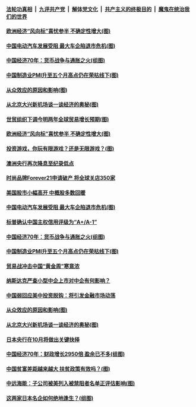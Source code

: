####  [法轮功真相](../../../../basic/blob/master/README.md?t=10020326) &nbsp;|&nbsp; [九评共产党](../../../../9ping.md/blob/master/README.md?t=10020326) &nbsp;|&nbsp; [解体党文化](../../../../jtdwh.md/blob/master/README.md?t=10020326)  &nbsp;|&nbsp; [共产主义的终极目的](../../../../gczydzjmd.md/blob/master/README.md?t=10020326) &nbsp;|&nbsp; [魔鬼在统治我们的世界](../../../../mgztzwmdsj.md/blob/master/README.md?t=10020326) 

#### [欧洲经济“风向标”喜忧参半 不确定性增大(图)](../pages/p5/909141.md?t=10020326) 

#### [中国电动汽车发展受阻 最大车企陷退市危机(图)](../pages/p5/909112.md?t=10020326) 

#### [中国经济70年：货币战争与通胀之火(组图)](../pages/p5/909105.md?t=10020326) 

#### [中国制造业PMI升至五个月高点仍在荣枯线下(图)](../pages/p5/909042.md?t=10020326) 

#### [从众效应的原因和影响(图)](../pages/p5/909039.md?t=10020326) 

#### [从北京大兴新机场谈一谈经济的奥秘(图)](../pages/p5/909041.md?t=10020326) 

#### [世贸组织下调今明两年全球贸易增长预期(图)](../pages/p5/909170.md?t=10020326) 

#### [欧洲经济“风向标”喜忧参半 不确定性增大(图)](../pages/p5/909141.md?t=10020326) 

#### [投资游戏，你玩有限游戏？还是无限游戏？(图)](../pages/p5/909143.md?t=10020326) 

#### [澳洲央行再次降息至纪录低点](../pages/p5/909135.md?t=10020326) 

#### [时尚品牌Forever21申请破产 将全球关店350家](../pages/p5/909120.md?t=10020326) 

#### [美国股市小幅高开 中概股多数回暖](../pages/p5/909119.md?t=10020326) 

#### [中国电动汽车发展受阻 最大车企陷退市危机(图)](../pages/p5/909112.md?t=10020326) 

#### [标普确认中国主权信用评级为“A+/A-1”](../pages/p5/909108.md?t=10020326) 

#### [中国经济70年：货币战争与通胀之火(组图)](../pages/p5/909105.md?t=10020326) 

#### [中国制造业PMI升至五个月高点仍在荣枯线下(图)](../pages/p5/909042.md?t=10020326) 

#### [贸易战冲击中国“黄金周”寒意浓](../pages/p5/909071.md?t=10020326) 

#### [纳斯达克严查小型中企上市对中企有何影响？](../pages/p5/909067.md?t=10020326) 

#### [中国弱回应美中投资脱钩：将引发金融市场动荡](../pages/p5/909064.md?t=10020326) 

#### [从众效应的原因和影响(图)](../pages/p5/909039.md?t=10020326) 

#### [从北京大兴新机场谈一谈经济的奥秘(图)](../pages/p5/909041.md?t=10020326) 

#### [日本央行在10月将做出关键抉择](../pages/p5/909002.md?t=10020326) 

#### [中国经济70年：财政增长2950倍 盈余已不多(组图)](../pages/p5/909000.md?t=10020326) 

#### [中国贫富差距越来越大 扶贫政策有效吗？(图)](../pages/p5/908959.md?t=10020326) 

#### [中远海能：子公司被美列入被禁阻者名单正评估影响(图)](../pages/p5/908950.md?t=10020326) 

#### [这两家日本名企如何绝地逢生？(组图)](../pages/p5/908934.md?t=10020326) 

